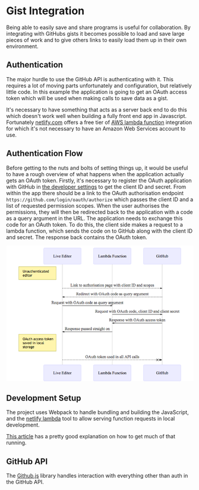 # Gist Integration

Being able to easily save and share programs is useful for collaboration. By integrating with GitHubs gists it becomes possible to load and save large pieces of work and to give others links to easily load them up in their own environment.

## Authentication

The major hurdle to use the GitHub API is authenticating with it. This requires a lot of moving parts unfortunately and configuration, but relatively little code. In this example the application is going to get an OAuth access token which will be used when making calls to save data as a gist.

It's necessary to have something that acts as a server back end to do this which doesn't work well when building a fully front end app in Javascript. Fortunately [netlify.com](https://netlify.com) offers a free tier of [AWS lambda function](https://www.netlify.com/docs/functions/) integration for which it's not necessary to have an Amazon Web Services account to use.

## Authentication Flow

Before getting to the nuts and bolts of setting things up, it would be useful to have a rough overview of what happens when the application actually gets an OAuth token. Firstly, it's necessary to register the OAuth application with GitHub in [the developer settings](https://github.com/settings/developers) to get the client ID and secret.
From within the app there should be a link to the OAuth authorisation endpoint `https://github.com/login/oauth/authorize` which passes the client ID and a list of requested permission scopes. When the user authorises the permissions, they will then be redirected back to the application with a code as a query argument in the URL. The application needs to exchange this code for an OAuth token.
To do this, the client side makes a request to a lambda function, which sends the code on to GitHub along with the client ID and secret. The response back contains the OAuth token.

![Oauth Flow Diagram](diagrams/oauth-flow.png)

## Development Setup

The project uses Webpack to handle bundling and building the JavaScript, and the [netlify lambda](https://github.com/netlify/netlify-lambda) tool to allow serving function requests in local development.

[This article](https://macarthur.me/posts/building-a-lambda-function-with-netlify/) has a pretty good explanation on how to get much of that running.

## GitHub API

The [Github.js](http://github-tools.github.io/github/docs/3.1.0/index.html) library handles interaction with everything other than auth in the GitHub API.
